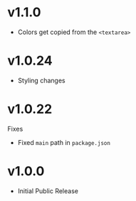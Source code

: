 # v1.1.0

- Colors get copied from the `<textarea>`

# v1.0.24

- Styling changes

# v1.0.22

Fixes

- Fixed `main` path in `package.json`

# v1.0.0

- Initial Public Release

